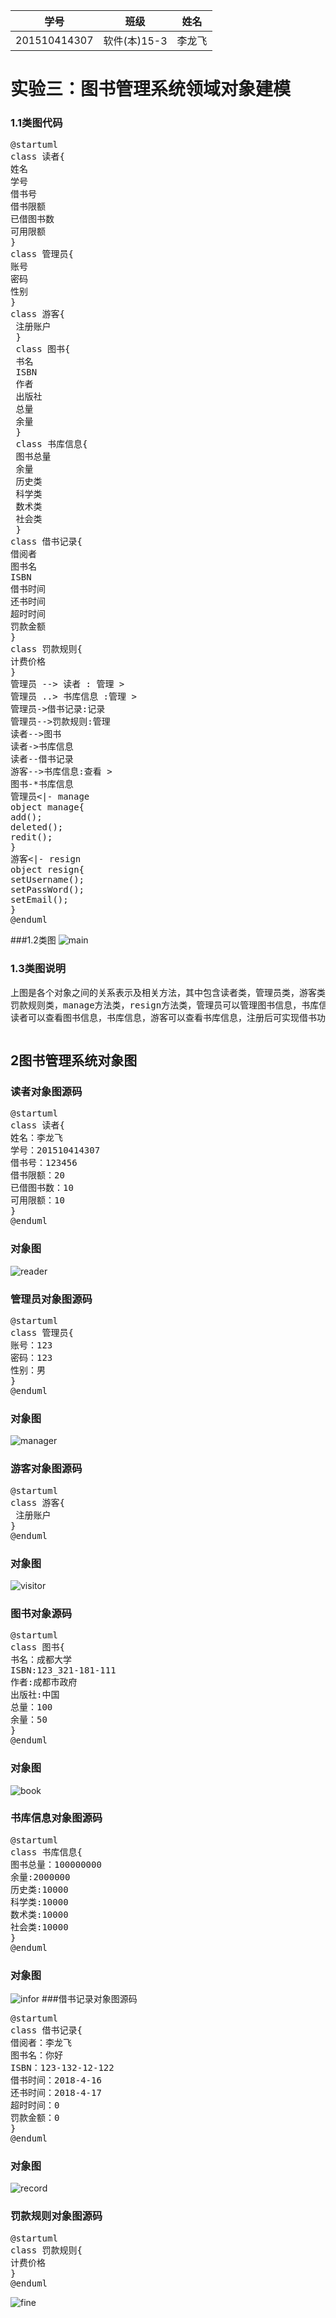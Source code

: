 |学号|班级|姓名|
|:-------:|:-------------: | :----------:|
|201510414307|软件(本)15-3|李龙飞|


# 实验三：图书管理系统领域对象建模

### 1.1类图代码
<pre>
@startuml
class 读者{
姓名
学号
借书号
借书限额
已借图书数
可用限额
}
class 管理员{
账号
密码
性别
}
class 游客{
 注册账户
 }
 class 图书{
 书名
 ISBN
 作者
 出版社
 总量
 余量
 }
 class 书库信息{
 图书总量
 余量
 历史类
 科学类
 数术类
 社会类
 }
class 借书记录{
借阅者
图书名
ISBN
借书时间
还书时间
超时时间
罚款金额
}
class 罚款规则{
计费价格
}
管理员 --> 读者 : 管理 >
管理员 ..> 书库信息 :管理 >
管理员->借书记录:记录
管理员-->罚款规则:管理
读者-->图书
读者->书库信息
读者--借书记录
游客-->书库信息:查看 >
图书-*书库信息
管理员<|- manage
object manage{
add();
deleted();
redit();
}
游客<|- resign
object resign{
setUsername();
setPassWord();
setEmail();
}
@enduml
</pre>
###1.2类图
![main](main.png)
### 1.3类图说明
<pre>
上图是各个对象之间的关系表示及相关方法，其中包含读者类，管理员类，游客类，图书类，书库信息类，借书记录类
罚款规则类，manage方法类，resign方法类，管理员可以管理图书信息，书库信息，罚款规则，可以查看和保存借书记录，
读者可以查看图书信息，书库信息，游客可以查看书库信息，注册后可实现借书功能。
</pre>
<pre>
</pre>

## 2图书管理系统对象图

### 读者对象图源码
<pre>
@startuml
class 读者{
姓名：李龙飞
学号：201510414307
借书号：123456
借书限额：20
已借图书数：10
可用限额：10
}
@enduml
</pre>
### 对象图
![reader](reader.png)
### 管理员对象图源码
<pre>
@startuml
class 管理员{
账号：123
密码：123
性别：男
}
@enduml
</pre>
### 对象图
![manager](manager.png)
### 游客对象图源码
<pre>
@startuml
class 游客{
 注册账户
}
@enduml
</pre>
### 对象图
![visitor](visitor.png)
### 图书对象源码
<pre>
@startuml
class 图书{
书名：成都大学
ISBN:123_321-181-111
作者:成都市政府
出版社:中国
总量：100
余量：50
}
@enduml
</pre>
### 对象图
![book](book.png)
### 书库信息对象图源码
<pre>
@startuml
class 书库信息{
图书总量：100000000
余量:2000000
历史类:10000
科学类:10000
数术类:10000
社会类:10000
}
@enduml
</pre>
### 对象图
![infor](infor.png)
###借书记录对象图源码
<pre>
@startuml
class 借书记录{
借阅者：李龙飞
图书名：你好
ISBN：123-132-12-122
借书时间：2018-4-16
还书时间：2018-4-17
超时时间：0
罚款金额：0
}
@enduml
</pre>
### 对象图
![record](record.png)
### 罚款规则对象图源码
<pre>
@startuml
class 罚款规则{
计费价格
}
@enduml
</pre>
![fine](fine.png)
